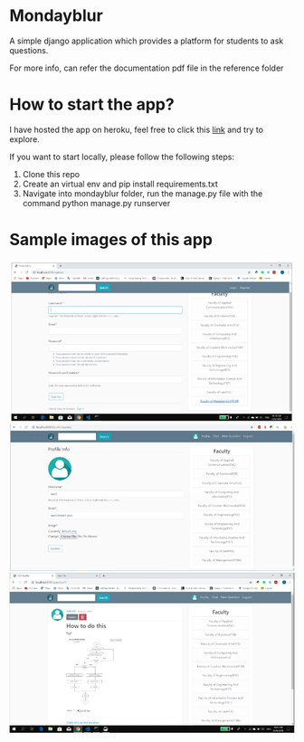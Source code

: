 # Mondayblur
A simple django application which provides a platform for students to ask questions.

For more info, can refer the documentation pdf file in the reference folder

# How to start the app?
I have hosted the app on heroku, feel free to click this [link](https://mondayblur.herokuapp.com/) and try to explore.

If you want to start locally, please follow the following steps:
1. Clone this repo
2. Create an virtual env and pip install requirements.txt
3. Navigate into mondayblur folder, run the manage.py file with the command python manage.py runserver

# Sample images of this app
<img src="img/sample3.png">
<img src="img/sample1.png">
<img src="img/sample2.png">

